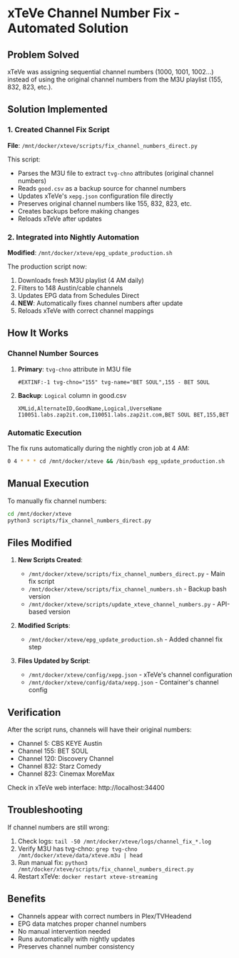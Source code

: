 # xTeVe Channel Number Fix - Automated Solution

## Problem Solved
xTeVe was assigning sequential channel numbers (1000, 1001, 1002...) instead of using the original channel numbers from the M3U playlist (155, 832, 823, etc.).

## Solution Implemented

### 1. Created Channel Fix Script
**File**: `/mnt/docker/xteve/scripts/fix_channel_numbers_direct.py`

This script:
- Parses the M3U file to extract `tvg-chno` attributes (original channel numbers)
- Reads `good.csv` as a backup source for channel numbers
- Updates xTeVe's `xepg.json` configuration file directly
- Preserves original channel numbers like 155, 832, 823, etc.
- Creates backups before making changes
- Reloads xTeVe after updates

### 2. Integrated into Nightly Automation
**Modified**: `/mnt/docker/xteve/epg_update_production.sh`

The production script now:
1. Downloads fresh M3U playlist (4 AM daily)
2. Filters to 148 Austin/cable channels
3. Updates EPG data from Schedules Direct
4. **NEW**: Automatically fixes channel numbers after update
5. Reloads xTeVe with correct channel mappings

## How It Works

### Channel Number Sources
1. **Primary**: `tvg-chno` attribute in M3U file
   ```
   #EXTINF:-1 tvg-chno="155" tvg-name="BET SOUL",155 - BET SOUL
   ```

2. **Backup**: `Logical` column in good.csv
   ```csv
   XMLid,AlternateID,GoodName,Logical,UverseName
   I10051.labs.zap2it.com,I10051.labs.zap2it.com,BET SOUL BET,155,BET
   ```

### Automatic Execution
The fix runs automatically during the nightly cron job at 4 AM:
```bash
0 4 * * * cd /mnt/docker/xteve && /bin/bash epg_update_production.sh
```

## Manual Execution

To manually fix channel numbers:
```bash
cd /mnt/docker/xteve
python3 scripts/fix_channel_numbers_direct.py
```

## Files Modified

1. **New Scripts Created**:
   - `/mnt/docker/xteve/scripts/fix_channel_numbers_direct.py` - Main fix script
   - `/mnt/docker/xteve/scripts/fix_channel_numbers.sh` - Backup bash version
   - `/mnt/docker/xteve/scripts/update_xteve_channel_numbers.py` - API-based version

2. **Modified Scripts**:
   - `/mnt/docker/xteve/epg_update_production.sh` - Added channel fix step

3. **Files Updated by Script**:
   - `/mnt/docker/xteve/config/xepg.json` - xTeVe's channel configuration
   - `/mnt/docker/xteve/config/data/xepg.json` - Container's channel config

## Verification

After the script runs, channels will have their original numbers:
- Channel 5: CBS KEYE Austin
- Channel 155: BET SOUL
- Channel 120: Discovery Channel
- Channel 832: Starz Comedy
- Channel 823: Cinemax MoreMax

Check in xTeVe web interface: http://localhost:34400

## Troubleshooting

If channel numbers are still wrong:
1. Check logs: `tail -50 /mnt/docker/xteve/logs/channel_fix_*.log`
2. Verify M3U has tvg-chno: `grep tvg-chno /mnt/docker/xteve/data/xteve.m3u | head`
3. Run manual fix: `python3 /mnt/docker/xteve/scripts/fix_channel_numbers_direct.py`
4. Restart xTeVe: `docker restart xteve-streaming`

## Benefits
- Channels appear with correct numbers in Plex/TVHeadend
- EPG data matches proper channel numbers
- No manual intervention needed
- Runs automatically with nightly updates
- Preserves channel number consistency